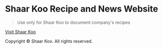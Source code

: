 # Shaar Koo Recipe and News Website
> Use only for Shaar Koo to document company's recipes

[Visit Shaar Koo](www.shaarkoo.com)

Copyright © Shaar Koo. All rights reserved.